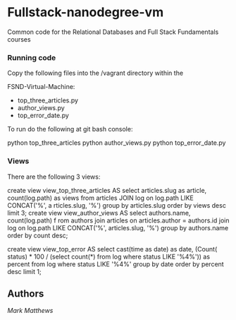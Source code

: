 Fullstack-nanodegree-vm
=============

Common code for the Relational Databases and Full Stack Fundamentals courses



### Running code

Copy the following files into the /vagrant directory within the 

FSND-Virtual-Machine:

* top_three_articles.py
* author_views.py
* top_error_date.py



To run do the following at git bash console:

python top_three_articles
python author_views.py
python top_error_date.py


### Views

There are the following 3 views:

create view view_top_three_articles AS  select articles.slug as article,
 count(log.path) as views from articles JOIN log on log.path LIKE CONCAT('%', a
rticles.slug, '%') group by articles.slug order by views desc limit 3;
create view view_author_views AS  select authors.name, count(log.path) f
rom authors join articles on articles.author = authors.id join log on log.path
LIKE CONCAT('%', articles.slug, '%') group by authors.name order by count desc;

create view view_top_error AS select cast(time as date) as date, (Count(
status) * 100 / (select count(*) from log where status LIKE '%4%')) as percent
from log where status LIKE '%4%' group by date order by percent desc limit 1;

## Authors

*Mark Matthews*
